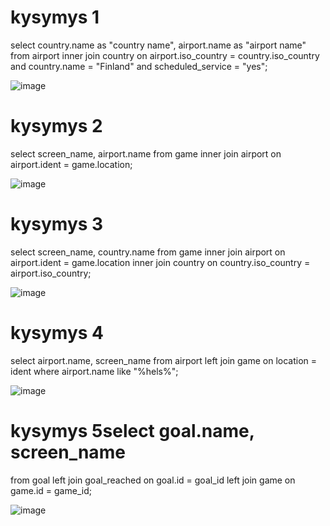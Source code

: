 # kysymys 1
select country.name as "country name", airport.name as "airport name"
from airport
inner join country on airport.iso_country = country.iso_country
and country.name = "Finland"
and scheduled_service = "yes";

![image](https://github.com/user-attachments/assets/7b23be52-9172-4787-9c5c-3d3f4d1da2c5)

# kysymys 2
select screen_name, airport.name
from game
inner join airport on airport.ident = game.location;

![image](https://github.com/user-attachments/assets/3a22c21b-01b3-4b11-adae-a8e7425f762e)

# kysymys 3
select screen_name, country.name
from game
inner join airport on airport.ident = game.location
inner join country on country.iso_country = airport.iso_country;

![image](https://github.com/user-attachments/assets/3300b723-0bcd-48a2-832d-a1ca877a42b8)

# kysymys 4
select airport.name, screen_name
from airport
left join game on location = ident
where airport.name like "%hels%";

![image](https://github.com/user-attachments/assets/b4ab566a-da9d-469f-a938-b7dc7c4d9f80)

# kysymys 5select goal.name, screen_name
from goal
left join goal_reached on goal.id = goal_id
left join game on game.id = game_id;

![image](https://github.com/user-attachments/assets/6352be9c-3b94-4d37-a9fe-982048b08050)


